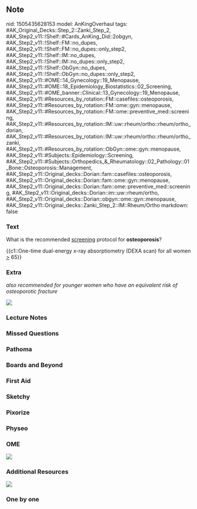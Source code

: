 ## Note
nid: 1505435628153
model: AnKingOverhaul
tags: #AK_Original_Decks::Step_2::Zanki_Step_2, #AK_Step2_v11::!Shelf::#Cards_AnKing_Did::2obgyn, #AK_Step2_v11::!Shelf::FM::no_dupes, #AK_Step2_v11::!Shelf::FM::no_dupes::only_step2, #AK_Step2_v11::!Shelf::IM::no_dupes, #AK_Step2_v11::!Shelf::IM::no_dupes::only_step2, #AK_Step2_v11::!Shelf::ObGyn::no_dupes, #AK_Step2_v11::!Shelf::ObGyn::no_dupes::only_step2, #AK_Step2_v11::#OME::14_Gynecology::19_Menopause, #AK_Step2_v11::#OME::18_Epidemiology_Biostatistics::02_Screening, #AK_Step2_v11::#OME_banner::Clinical::13_Gynecology::19_Menopause, #AK_Step2_v11::#Resources_by_rotation::FM::casefiles::osteoporosis, #AK_Step2_v11::#Resources_by_rotation::FM::ome::gyn::menopause, #AK_Step2_v11::#Resources_by_rotation::FM::ome::preventive_med::screening, #AK_Step2_v11::#Resources_by_rotation::IM::uw::rheum/ortho::rheum/ortho_dorian, #AK_Step2_v11::#Resources_by_rotation::IM::uw::rheum/ortho::rheum/ortho_zanki, #AK_Step2_v11::#Resources_by_rotation::ObGyn::ome::gyn::menopause, #AK_Step2_v11::#Subjects::Epidemiology::Screening, #AK_Step2_v11::#Subjects::Orthopedics_&_Rheumatology::02_Pathology::01_Bone::Osteoporosis::Management, #AK_Step2_v11::Original_decks::Dorian::fam::casefiles::osteoporosis, #AK_Step2_v11::Original_decks::Dorian::fam::ome::gyn::menopause, #AK_Step2_v11::Original_decks::Dorian::fam::ome::preventive_med::screening, #AK_Step2_v11::Original_decks::Dorian::im::uw::rheum/ortho, #AK_Step2_v11::Original_decks::Dorian::obgyn::ome::gyn::menopause, #AK_Step2_v11::Original_decks::Zanki_Step_2::IM::Rheum/Ortho
markdown: false

### Text
What is the recommended <u>screening</u> protocol for
<b>osteoporosis</b>?
<div>
  {{c1::One-time dual-energy x-ray absorptiometry (DEXA scan) for
  all women <u>></u> 65}}
</div>

### Extra
<i>also recommended for younger women who have an equivalent risk
of osteoporotic fracture</i>
<div>
  <i><img src="dsofsg.png"></i>
</div>

### Lecture Notes


### Missed Questions


### Pathoma


### Boards and Beyond


### First Aid


### Sketchy


### Pixorize


### Physeo


### OME
<div class="ome-widget">
  <a href=
  "https://onlinemeded.org/spa/gynecology/menopause/acquire?ref=anki">
  <img src="_OME_AnkiFlashcards_Lesson_1.png"></a>
</div>

### Additional Resources
<img class="" src="paste-11122178590244865.jpg" style="">

### One by one

